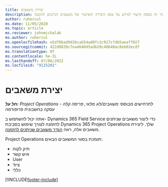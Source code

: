 ```yaml
---
title: יצירת משאבים
description: מאמר זה מספק קישור למידע על אופן היצירה והאישור של משאבים הניתנים להזמנה.
author: ruhercul
ms.date: 11/05/2020
ms.topic: article
ms.reviewer: johnmichalak
ms.author: ruhercul
ms.openlocfilehash: e5df0bad9d2bcab54ad0fc1c917cfdb5aeaff927
ms.sourcegitcommit: 422d8839c7ea4648d5adb20c40640ac8eb02ecdf
ms.translationtype: HT
ms.contentlocale: he-IL
ms.lasthandoff: 07/06/2022
ms.locfileid: "9125201"
---
```

# <a name="create-resources"></a>יצירת משאבים

_**חל על:** Project Operations לתרחישים מבוססי משאבים/לא מלאי, פריסה קלה - עסקה בחשבונית פרופורמה_

אתה יכול להשתמש ב- Dynamics 365 Field Service כדי ליצור משאבים שניתנים להזמנה לצורך שימוש בסביבת Dynamics 365 Project Operations שלך. ליצירת משאבים אלה, ראה [הגדר משאבים שניתנים להזמנה](/dynamics365/field-service/set-up-bookable-resources).

Project Operations תומכת בסוגי המשאבים הבאים:
- תיק לקוח
- איש קשר
- User
- ציוד
-  כללי


[!INCLUDE[footer-include](../includes/footer-banner.md)]
